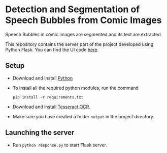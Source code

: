 # Detection and Segmentation of Speech Bubbles from Comic Images
Speech Bubbles in comic images are segmented and its text are extracted.

This repository contains the server part of the project developed using Python Flask. You can find the UI code [here](https://github.com/preeth04/Speech-Bubble-segmentation-from-Comic-books/blob/master/comic-bubble-segmentation-frontend).


## Setup
- Download and Install [Python](https://www.python.org/)
- To install all the required python modules, run the command 

    ```pip install -r requirements.txt```
- Download and install [Tesseract OCR](https://digi.bib.uni-mannheim.de/tesseract/).
- Make sure you have created a folder ```output``` in the project directory.

## Launching the server
- Run ```python response.py``` to start Flask server.
